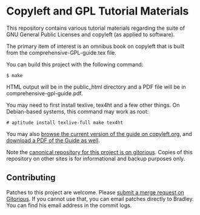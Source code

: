 # Copyleft and GPL Tutorial Materials

This repository contains various tutorial materials regarding the suite of GNU General
Public Licenses and copyleft (as applied to software).

The primary item of interest is an omnibus book on copyleft that is built
from the comprehensive-GPL-guide.tex file.

You can build this project with the following command:

    $ make

HTML output will be in the public_html directory and a PDF file will be in  comprehensive-gpl-guide.pdf.

You may need to first install texlive, tex4ht and a few other things.  On
Debian-based systems, this command may work as root:

    # aptitude install texlive-full make tex4ht

You may also
[browse the current version of the guide on copyleft.org](https://copyleft.org/guide/),
and [download a PDF of the Guide as well](http://copyleft.org/guide/comprehensive-gpl-guide.pdf).

Note the
[canonical repository for this project is on gitorious](https://gitorious.org/copyleft-org/tutorial/source/master:). Copies
of this repository on other sites is for informational and backup purposes
only.

## Contributing

Patches to this project are welcome.  Please
[submit a merge request on Gitorious](https://gitorious.org/gpl-compliance-tools/merge_requests).
If you cannot use that, you can email patches directly to Bradley.  You can
find his email address in the commit logs.
